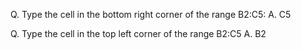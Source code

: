 Q. Type the cell in the bottom right corner of the range B2:C5:
A.  C5

Q. Type the cell in the top left corner of the range B2:C5
A.  B2

